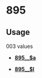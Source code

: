 # 895

## Usage

003 values

-   **[895\_\_$a](../../tags/895/895__a-1.md)**  

-   **[895\_\_$l](../../tags/895/895__l-2.md)**  



